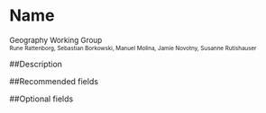 # Name
<font size=2>Geography Working Group</font></br><font size=1>Rune Rattenborg, Sebastian Borkowski, Manuel Molina, Jamie Novotny,  Susanne Rutishauser</font>

##Description

##Recommended fields

##Optional fields